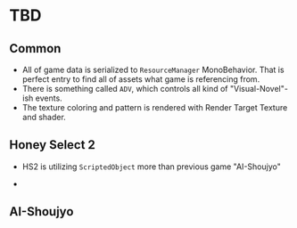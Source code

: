 # TBD

## Common

* All of game data is serialized to `ResourceManager` MonoBehavior. 
  That is perfect entry to find all of assets what game is referencing from.
* There is something called `ADV`, which controls all kind of "Visual-Novel"-ish events. 
* The texture coloring and pattern is rendered with Render Target Texture and shader.

## Honey Select 2

* HS2 is utilizing `ScriptedObject` more than previous game "AI-Shoujyo"

* 

## AI-Shoujyo